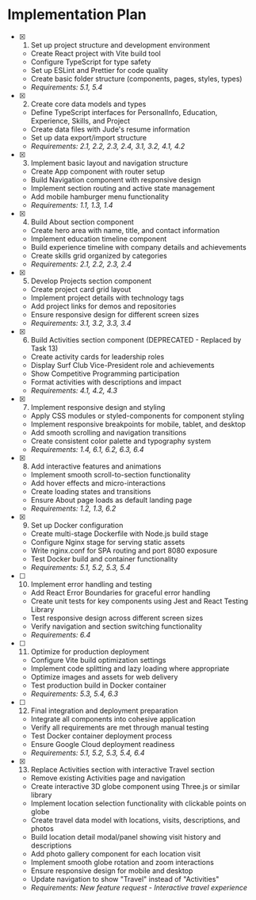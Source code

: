 # Implementation Plan

- [x] 1. Set up project structure and development environment
  - Create React project with Vite build tool
  - Configure TypeScript for type safety
  - Set up ESLint and Prettier for code quality
  - Create basic folder structure (components, pages, styles, types)
  - _Requirements: 5.1, 5.4_

- [x] 2. Create core data models and types
  - Define TypeScript interfaces for PersonalInfo, Education, Experience, Skills, and Project
  - Create data files with Jude's resume information
  - Set up data export/import structure
  - _Requirements: 2.1, 2.2, 2.3, 2.4, 3.1, 3.2, 4.1, 4.2_

- [x] 3. Implement basic layout and navigation structure
  - Create App component with router setup
  - Build Navigation component with responsive design
  - Implement section routing and active state management
  - Add mobile hamburger menu functionality
  - _Requirements: 1.1, 1.3, 1.4_

- [x] 4. Build About section component
  - Create hero area with name, title, and contact information
  - Implement education timeline component
  - Build experience timeline with company details and achievements
  - Create skills grid organized by categories
  - _Requirements: 2.1, 2.2, 2.3, 2.4_

- [x] 5. Develop Projects section component
  - Create project card grid layout
  - Implement project details with technology tags
  - Add project links for demos and repositories
  - Ensure responsive design for different screen sizes
  - _Requirements: 3.1, 3.2, 3.3, 3.4_

- [x] 6. Build Activities section component (DEPRECATED - Replaced by Task 13)
  - Create activity cards for leadership roles
  - Display Surf Club Vice-President role and achievements
  - Show Competitive Programming participation
  - Format activities with descriptions and impact
  - _Requirements: 4.1, 4.2, 4.3_

- [x] 7. Implement responsive design and styling
  - Apply CSS modules or styled-components for component styling
  - Implement responsive breakpoints for mobile, tablet, and desktop
  - Add smooth scrolling and navigation transitions
  - Create consistent color palette and typography system
  - _Requirements: 1.4, 6.1, 6.2, 6.3, 6.4_

- [x] 8. Add interactive features and animations
  - Implement smooth scroll-to-section functionality
  - Add hover effects and micro-interactions
  - Create loading states and transitions
  - Ensure About page loads as default landing page
  - _Requirements: 1.2, 1.3, 6.2_

- [x] 9. Set up Docker configuration
  - Create multi-stage Dockerfile with Node.js build stage
  - Configure Nginx stage for serving static assets
  - Write nginx.conf for SPA routing and port 8080 exposure
  - Test Docker build and container functionality
  - _Requirements: 5.1, 5.2, 5.3, 5.4_

- [ ] 10. Implement error handling and testing
  - Add React Error Boundaries for graceful error handling
  - Create unit tests for key components using Jest and React Testing Library
  - Test responsive design across different screen sizes
  - Verify navigation and section switching functionality
  - _Requirements: 6.4_

- [ ] 11. Optimize for production deployment
  - Configure Vite build optimization settings
  - Implement code splitting and lazy loading where appropriate
  - Optimize images and assets for web delivery
  - Test production build in Docker container
  - _Requirements: 5.3, 5.4, 6.3_

- [ ] 12. Final integration and deployment preparation
  - Integrate all components into cohesive application
  - Verify all requirements are met through manual testing
  - Test Docker container deployment process
  - Ensure Google Cloud deployment readiness
  - _Requirements: 5.1, 5.2, 5.3, 5.4, 6.4_

- [x] 13. Replace Activities section with interactive Travel section
  - Remove existing Activities page and navigation
  - Create interactive 3D globe component using Three.js or similar library
  - Implement location selection functionality with clickable points on globe
  - Create travel data model with locations, visits, descriptions, and photos
  - Build location detail modal/panel showing visit history and descriptions
  - Add photo gallery component for each location visit
  - Implement smooth globe rotation and zoom interactions
  - Ensure responsive design for mobile and desktop
  - Update navigation to show "Travel" instead of "Activities"
  - _Requirements: New feature request - Interactive travel experience_
